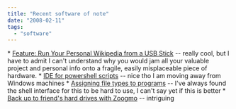 ```yaml
---
title: "Recent software of note"
date: "2008-02-11"
tags: 
  - "software"
---
```


\* [Feature: Run Your Personal Wikipedia from a USB Stick](http://lifehacker.com/354005/run-your-personal-wikipedia-from-a-usb-stick "Feature: Run Your Personal Wikipedia from a USB Stick") -- really cool, but I have to admit I can't understand why you would jam all your valuable project and personal info onto a fragile, easily misplaceable piece of hardware. \* [IDE for powershell scripts](http://www.hanselman.com/blog/UsingAnIDEToWritePowerShellScripts.aspx) -- nice tho I am moving away from Windows machines \* [Assigning file types to programs](http://lifehacker.com/354215/make-assigning-files-to-programs-easier-with-filetypeman) -- I've always found the shell interface for this to be hard to use, I can't say yet if this is better \* [Back up to friend's hard drives with Zoogmo](http://lifehacker.com/352581/back-up-to-friends-hard-drives-with-zoogmo) -- intriguing
